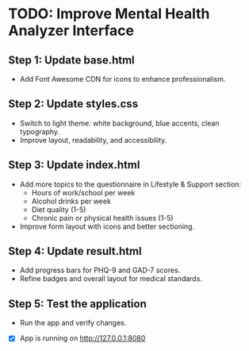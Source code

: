 # TODO: Improve Mental Health Analyzer Interface

## Step 1: Update base.html
- Add Font Awesome CDN for icons to enhance professionalism.

## Step 2: Update styles.css
- Switch to light theme: white background, blue accents, clean typography.
- Improve layout, readability, and accessibility.

## Step 3: Update index.html
- Add more topics to the questionnaire in Lifestyle & Support section:
  - Hours of work/school per week
  - Alcohol drinks per week
  - Diet quality (1-5)
  - Chronic pain or physical health issues (1-5)
- Improve form layout with icons and better sectioning.

## Step 4: Update result.html
- Add progress bars for PHQ-9 and GAD-7 scores.
- Refine badges and overall layout for medical standards.

## Step 5: Test the application
- Run the app and verify changes.
- [x] App is running on http://127.0.0.1:8080
